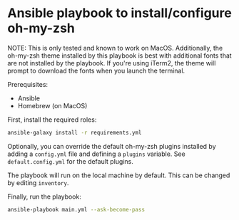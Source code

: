 # Ansible playbook to install/configure oh-my-zsh

NOTE:  This is only tested and known to work on MacOS.  Additionally, the oh-my-zsh theme installed by this playbook is best with additional fonts that are not installed by the playbook.  If you're using iTerm2, the theme will prompt to download the fonts when you launch the terminal.

Prerequisites:

* Ansible
* Homebrew (on MacOS)

First, install the required roles:

```bash
ansible-galaxy install -r requirements.yml 
```

Optionally, you can override the default oh-my-zsh plugins installed by adding a `config.yml` file and defining a `plugins` variable.  See `default.config.yml` for the default plugins.

The playbook will run on the local machine by default.  This can be changed by editing `inventory`.

Finally, run the playbook:

```bash
ansible-playbook main.yml --ask-become-pass
```